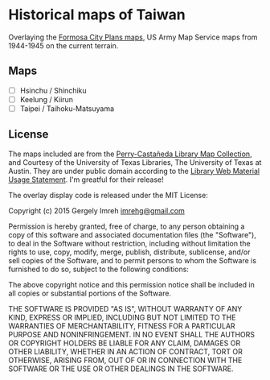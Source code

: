 # Historical maps of Taiwan

Overlaying the [Formosa City Plans maps][cityplans], US Army Map Service
maps from 1944-1945 on the current terrain.

## Maps

+ [ ] Hsinchu / Shinchiku
+ [ ] Keelung / Kiirun
+ [ ] Taipei / Taihoku-Matsuyama

## License

The maps included are from the [Perry-Castañeda Library Map Collection][pcl],
and Courtesy of the University of Texas Libraries, The University of Texas at Austin.
They are under public domain according to the [Library Web Material Usage Statement][mapcopy].
I'm greatful for their release!

The overlay display code is released under the MIT License:

Copyright (c) 2015 Gergely Imreh <imrehg@gmail.com>

Permission is hereby granted, free of charge, to any person obtaining a copy
of this software and associated documentation files (the "Software"), to deal
in the Software without restriction, including without limitation the rights
to use, copy, modify, merge, publish, distribute, sublicense, and/or sell
copies of the Software, and to permit persons to whom the Software is
furnished to do so, subject to the following conditions:

The above copyright notice and this permission notice shall be included in
all copies or substantial portions of the Software.

THE SOFTWARE IS PROVIDED "AS IS", WITHOUT WARRANTY OF ANY KIND, EXPRESS OR
IMPLIED, INCLUDING BUT NOT LIMITED TO THE WARRANTIES OF MERCHANTABILITY,
FITNESS FOR A PARTICULAR PURPOSE AND NONINFRINGEMENT. IN NO EVENT SHALL THE
AUTHORS OR COPYRIGHT HOLDERS BE LIABLE FOR ANY CLAIM, DAMAGES OR OTHER
LIABILITY, WHETHER IN AN ACTION OF CONTRACT, TORT OR OTHERWISE, ARISING FROM,
OUT OF OR IN CONNECTION WITH THE SOFTWARE OR THE USE OR OTHER DEALINGS IN
THE SOFTWARE.


[cityplans]: http://www.lib.utexas.edu/maps/ams/formosa_city_plans/
[mapcopy]: http://www.lib.utexas.edu/usage_statement.html "Library Web Material Usage Statement"
[pcl]: http://www.lib.utexas.edu/maps/ "Perry-Castañeda Library Map Collection"
